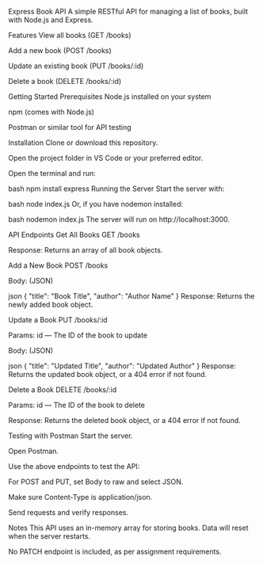 Express Book API
A simple RESTful API for managing a list of books, built with Node.js and Express.

Features
View all books (GET /books)

Add a new book (POST /books)

Update an existing book (PUT /books/:id)

Delete a book (DELETE /books/:id)

Getting Started
Prerequisites
Node.js installed on your system

npm (comes with Node.js)

Postman or similar tool for API testing

Installation
Clone or download this repository.

Open the project folder in VS Code or your preferred editor.

Open the terminal and run:

bash
npm install express
Running the Server
Start the server with:

bash
node index.js
Or, if you have nodemon installed:

bash
nodemon index.js
The server will run on http://localhost:3000.

API Endpoints
Get All Books
GET /books

Response:
Returns an array of all book objects.

Add a New Book
POST /books

Body: (JSON)

json
{
  "title": "Book Title",
  "author": "Author Name"
}
Response:
Returns the newly added book object.

Update a Book
PUT /books/:id

Params:
id — The ID of the book to update

Body: (JSON)

json
{
  "title": "Updated Title",
  "author": "Updated Author"
}
Response:
Returns the updated book object, or a 404 error if not found.

Delete a Book
DELETE /books/:id

Params:
id — The ID of the book to delete

Response:
Returns the deleted book object, or a 404 error if not found.

Testing with Postman
Start the server.

Open Postman.

Use the above endpoints to test the API:

For POST and PUT, set Body to raw and select JSON.

Make sure Content-Type is application/json.

Send requests and verify responses.

Notes
This API uses an in-memory array for storing books. Data will reset when the server restarts.

No PATCH endpoint is included, as per assignment requirements.